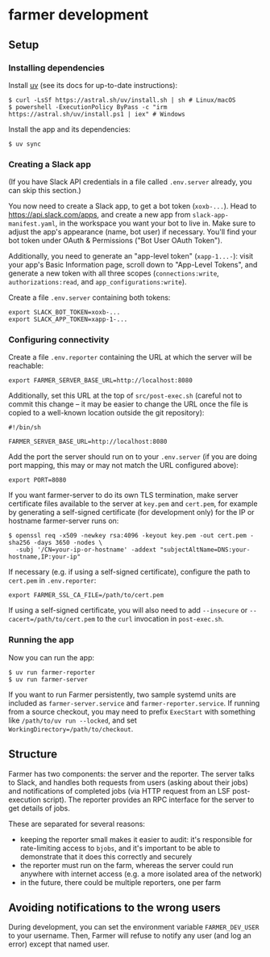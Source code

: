# farmer development

## Setup

### Installing dependencies

Install [uv][] (see its docs for up-to-date instructions):

```console
$ curl -LsSf https://astral.sh/uv/install.sh | sh # Linux/macOS
$ powershell -ExecutionPolicy ByPass -c "irm https://astral.sh/uv/install.ps1 | iex" # Windows
```

Install the app and its dependencies:

```console
$ uv sync
```

### Creating a Slack app

(If you have Slack API credentials in a file called `.env.server` already, you can skip this section.)

You now need to create a Slack app, to get a bot token (`xoxb-...`). Head to https://api.slack.com/apps, and create a
new app from `slack-app-manifest.yaml`, in the workspace you want your bot to live in. Make sure to adjust the app's
appearance (name, bot user) if necessary. You'll find your bot token under OAuth & Permissions ("Bot User OAuth Token").

Additionally, you need to generate an "app-level token" (`xapp-1...-`): visit your app's Basic Information page, scroll
down to "App-Level Tokens", and generate a new token with all three scopes (`connections:write`, `authorizations:read`,
and `app_configurations:write`).

Create a file `.env.server` containing both tokens:

```shell
export SLACK_BOT_TOKEN=xoxb-...
export SLACK_APP_TOKEN=xapp-1-...
```

### Configuring connectivity

Create a file `.env.reporter` containing the URL at which the server will be reachable:

```shell
export FARMER_SERVER_BASE_URL=http://localhost:8080
```

Additionally, set this URL at the top of `src/post-exec.sh` (careful not to commit this change – it may be easier to
change the URL once the file is copied to a well-known location outside the git repository):

```shell
#!/bin/sh

FARMER_SERVER_BASE_URL=http://localhost:8080
```

Add the port the server should run on to your `.env.server` (if you are doing port mapping, this may or may not match
the URL configured above):

```shell
export PORT=8080
```

If you want farmer-server to do its own TLS termination, make server certificate files available to the server at
`key.pem` and `cert.pem`, for example by generating a self-signed certificate (for development only) for the IP or
hostname farmer-server runs on:

```console
$ openssl req -x509 -newkey rsa:4096 -keyout key.pem -out cert.pem -sha256 -days 3650 -nodes \
  -subj '/CN=your-ip-or-hostname' -addext "subjectAltName=DNS:your-hostname,IP:your-ip"
```

If necessary (e.g. if using a self-signed certificate), configure the path to `cert.pem` in `.env.reporter`:

```shell
export FARMER_SSL_CA_FILE=/path/to/cert.pem
```

If using a self-signed certificate, you will also need to add `--insecure` or `--cacert=/path/to/cert.pem` to the `curl`
invocation in `post-exec.sh`.

### Running the app

Now you can run the app:

```console
$ uv run farmer-reporter
$ uv run farmer-server
```

If you want to run Farmer persistently, two sample systemd units are included as `farmer-server.service` and
`farmer-reporter.service`. If running from a source checkout, you may need to prefix `ExecStart` with something like
`/path/to/uv run --locked`, and set `WorkingDirectory=/path/to/checkout`.

[uv]: https://docs.astral.sh/uv/

## Structure

Farmer has two components: the server and the reporter. The server talks to Slack, and handles both requests from users
(asking about their jobs) and notifications of completed jobs (via HTTP request from an LSF post-execution script). The
reporter provides an RPC interface for the server to get details of jobs.

These are separated for several reasons:

- keeping the reporter small makes it easier to audit: it's responsible for rate-limiting access to `bjobs`, and it's
  important to be able to demonstrate that it does this correctly and securely
- the reporter must run on the farm, whereas the server could run anywhere with internet access (e.g. a more isolated
  area of the network)
- in the future, there could be multiple reporters, one per farm

## Avoiding notifications to the wrong users

During development, you can set the environment variable `FARMER_DEV_USER` to your username. Then, Farmer will refuse to
notify any user (and log an error) except that named user.
